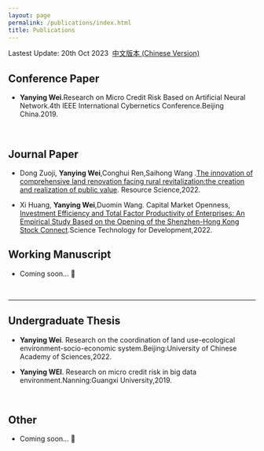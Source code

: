 ```yaml
---
layout: page
permalink: /publications/index.html
title: Publications
---
```


Lastest Update: 20th Oct 2023&nbsp;  [中文版本 (Chinese Version)](https://caihanlin.com/file/publications-zh/)

## Conference Paper

- **Yanying Wei**.Research on Micro Credit Risk Based on Artificial Neural Network.4th IEEE International Cybernetics Conference.Beijing  China.2019.



  <br>

## Journal Paper

- Dong Zuoji, **Yanying Wei**,Conghui Ren,Saihong Wang .[The innovation of comprehensive land renovation facing rural revitalization:the creation and realization of public value](https://www.geogsci.com/CN/article/downloadArticleFile.do?attachType=PDF&id=52484). Resource Science,2022.

- Xi Huang, **Yanying Wei**,Duomin Wang. Capital Market Openness, [Investment Efficiency and Total Factor Productivity of Enterprises: An Empirical Study Based on the Opening of the Shenzhen-Hong Kong Stock Connect](http://www.chinastd.net/kjcjfz/article/pdf/20220214002).Science Technology for Development,2022.
  <br>

## Working Manuscript

- Coming soon... 🚀

  <br>

---

## Undergraduate Thesis

- **Yanying Wei**. Research on the coordination of land use-ecological environment-socio-economic system.Beijing:University of Chinese Academy of Sciences,2022.

- **Yanying WEI**. Research on micro credit risk in big data environment.Nanning:Guangxi University,2019.

  <br>

## Other 

- Coming soon... 🚀